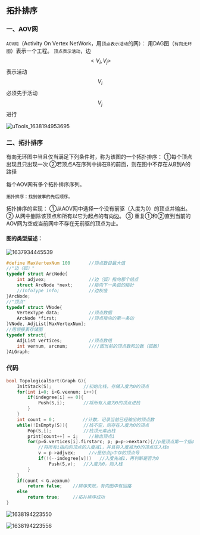 ## 拓扑排序

### 一、AOV网

`AOV网`（Activity On Vertex NetWork，用`顶点表示活动`的网）：
用DAG图（`有向无环图`）表示一个工程。
`顶点表示活动`，边$$<V_i,V_j>$$表示活动$$V_i$$必须先于活动$$V_j$$进行

![uTools_1638194953695](F:\408数据结构\图片\uTools_1638194953695.png)

### 二、拓扑排序

有向无环图中当且仅当满足下列条件时，称为该图的一个拓扑排序：
①每个顶点出现且只出现一次
②若顶点A在序列中排在B的前面，则在图中不存在从B到A的路径

每个AOV网有多个拓扑排序序列。

`拓扑排序：找到做事的先后顺序。`

拓扑排序的实现：
①从AOV网中选择一个没有前驱（入度为0）的顶点并输出。
② 从网中删除该顶点和所有以它为起点的有向边。
③ 重复①和②直到当前的AOV网为空或当前网中不存在无前驱的顶点为止。

#### 图的类型描述：

![1637934445539](F:\408数据结构\图片\1637934445539.jpg)

```c
#define MaxVertexNum 100       //顶点数目最大值
//"边（弧）"
typedef struct ArcNode{
    int adjvex;                //边（弧）指向那个结点
    struct ArcNode *next;      //指向下一条弧的指针
    //InfoType info;           //边权值
}ArcNode;
//"顶点"
typedef struct VNode{
    VertexType data;           //顶点数据
    ArcNode *first;            //顶点指向的第一条边
}VNode, AdjList[MaxVertexNum];
//用领接表存储图
typedef struct{
    AdjList vertices;          //顶点数组
    int vernum, arcnum;        ////图当前的顶点数和边数（弧数）
}ALGraph;
```

### 代码

```c
bool TopologicalSort(Graph G){
    InitStack(S);            //初始化栈，存储入度为0的顶点
    for(int i=0; i<G.vexnum; i++){
        if(indegree[i] == 0){
            Push(S,i);       //将所有入度为0的顶点进栈
        }
    }
    int count = 0；          //计数，记录当前已经输出的顶点数
	while(!IsEmpty(S)){      //栈不空，则存在入度为0的顶点
        Pop(S,i);            //栈顶元素出栈
        print[count++] = i;    //输出顶点i
        for(p=G.vertices[i].firstarc; p; p=p->nextarc){//p是顶点第一个指向的结点，p存在则循环
            //将所有i指向的顶点的入度减1，并且将入度减为0的顶点压入栈s
            v = p->adjvex;     //v是结点p中存的顶点号
            if(!(--indegree[v]))   //入度先减1，再判断是否为0
                Push(S,v);   //入度为0，则入栈
        }
    }
    if(count < G.vexnum)
        return false;    //排序失败，有向图中有回路
    else
        return true;     //拓扑排序成功
}
```

![1638194223550](F:\408数据结构\图片\1638194223550.jpg)

![1638194223556](F:\408数据结构\图片\1638194223556.png)